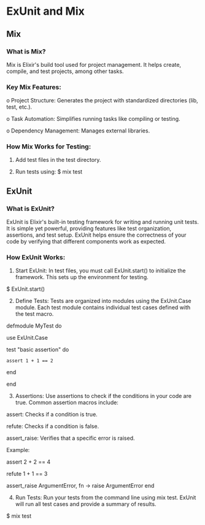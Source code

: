 
# ExUnit and Mix


## Mix

### What is Mix?

Mix is Elixir's build tool used for project management. It helps create, compile, and test projects, among other tasks.


### Key Mix Features:

o	Project Structure: Generates the project with standardized directories (lib, test, etc.).

o	Task Automation: Simplifies running tasks like compiling or testing.

o	Dependency Management: Manages external libraries.


### How Mix Works for Testing:

1.	Add test files in the test directory.

2.	Run tests using: $ mix test


## ExUnit



### What is ExUnit?

ExUnit is Elixir's built-in testing framework for writing and running unit tests. It is simple yet powerful, providing features like test organization, assertions, and test setup. ExUnit helps ensure the correctness of your code by verifying that different components work as expected.

### How ExUnit Works:

1. Start ExUnit: In test files, you must call ExUnit.start() to initialize the framework. This sets up the environment for testing.

$ ExUnit.start()

2. Define Tests: Tests are organized into modules using the ExUnit.Case module. Each test module contains individual test cases defined with the test macro.


defmodule MyTest do
  
  use ExUnit.Case
  
  test "basic assertion" do
  
    assert 1 + 1 == 2
  
  end

end

3. Assertions: Use assertions to check if the conditions in your code are true. Common assertion macros include:

assert: Checks if a condition is true.

refute: Checks if a condition is false.

assert_raise: Verifies that a specific error is raised.

Example:

assert 2 + 2 == 4

refute 1 + 1 == 3

assert_raise ArgumentError, fn -> raise ArgumentError end

4. Run Tests: Run your tests from the command line using mix test. ExUnit will run all test cases and provide a summary of results.

$ mix test

